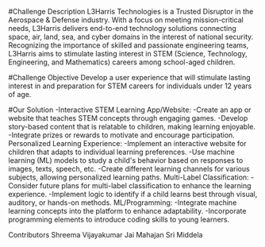 #Challenge Description
L3Harris Technologies is a Trusted Disruptor in the Aerospace & Defense industry. With a focus on meeting mission-critical needs, L3Harris delivers end-to-end technology solutions connecting space, air, land, sea, and cyber domains in the interest of national security. Recognizing the importance of skilled and passionate engineering teams, L3Harris aims to stimulate lasting interest in STEM (Science, Technology, Engineering, and Mathematics) careers among school-aged children.

#Challenge Objective
Develop a user experience that will stimulate lasting interest in and preparation for STEM careers for individuals under 12 years of age.

#Our Solution
-Interactive STEM Learning App/Website:
-Create an app or website that teaches STEM concepts through engaging games.
-Develop story-based content that is relatable to children, making learning enjoyable.
-Integrate prizes or rewards to motivate and encourage participation.
Personalized Learning Experience:
-Implement an interactive website for children that adapts to individual learning preferences.
-Use machine learning (ML) models to study a child's behavior based on responses to images, texts, speech, etc.
-Create different learning channels for various subjects, allowing personalized learning paths.
Multi-Label Classification:
-Consider future plans for multi-label classification to enhance the learning experience.
-Implement logic to identify if a child learns best through visual, auditory, or hands-on methods.
ML/Programming:
-Integrate machine learning concepts into the platform to enhance adaptability.
-Incorporate programming elements to introduce coding skills to young learners.

Contributors
Shreema Vijayakumar
Jai Mahajan
Sri Middela
